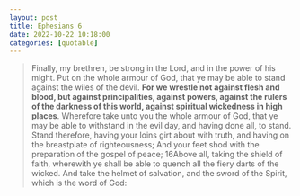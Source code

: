 ```yaml
---
layout: post
title: Ephesians 6
date: 2022-10-22 10:18:00
categories: [quotable]
---
```


> Finally, my brethren, be strong in the Lord, and in the power of his might. Put on the whole armour of God, that ye may be able to stand against the wiles of the devil. **For we wrestle not against flesh and blood, but against principalities, against powers, against the rulers of the darkness of this world, against spiritual wickedness in high places**. Wherefore take unto you the whole armour of God, that ye may be able to withstand in the evil day, and having done all, to stand. Stand therefore, having your loins girt about with truth, and having on the breastplate of righteousness; And your feet shod with the preparation of the gospel of peace; 16Above all, taking the shield of faith, wherewith ye shall be able to quench all the fiery darts of the wicked. And take the helmet of salvation, and the sword of the Spirit, which is the word of God: